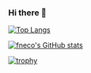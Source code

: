 ### Hi there 👋

<!--
**fneco/fneco** is a ✨ _special_ ✨ repository because its `README.md` (this file) appears on your GitHub profile.

Here are some ideas to get you started:

- 🔭 I’m currently working on ...
- 🌱 I’m currently learning ...
- 👯 I’m looking to collaborate on ...
- 🤔 I’m looking for help with ...
- 💬 Ask me about ...
- 📫 How to reach me: ...
- 😄 Pronouns: ...
- ⚡ Fun fact: ...
-->

[![Top Langs](https://github-readme-stats.vercel.app/api/top-langs/?username=fneco)](https://github.com/anuraghazra/github-readme-stats)

[![fneco's GitHub stats](https://github-readme-stats.vercel.app/api?username=fneco)](https://github.com/anuraghazra/github-readme-stats)

[![trophy](https://github-profile-trophy.vercel.app/?username=fneco)](https://github.com/ryo-ma/github-profile-trophy)
